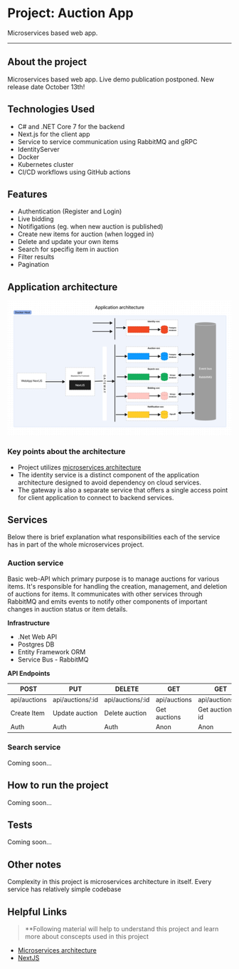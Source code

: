 # Project: Auction App 

Microservices based web app. 

***


## About the project 
Microservices based web app. 
Live demo publication postponed. New release date October 13th!


## Technologies Used

- C# and .NET Core 7 for the backend
- Next.js for the client app
- Service to service communication using RabbitMQ and gRPC
- IdentityServer
- Docker
- Kubernetes cluster
- CI/CD workflows using GitHub actions

## Features

- Authentication (Register and Login)
- Live bidding
- Notifigations (eg. when new auction is published)
- Create new items for auction (when logged in)
- Delete and update your own items 
- Search for specifig item in auction
- Filter results
- Pagination 

## Application architecture

![Alt text](img/App_Architecture.PNG)

### Key points about the architecture

- Project utilizes [microservices architecture](https://learn.microsoft.com/en-us/azure/architecture/guide/architecture-styles/microservices)
- The identity service is a distinct component of the application architecture designed to avoid dependency on cloud services.
- The gateway is also a separate service that offers a single access point for client application to connect to backend services.



## Services

Below there is brief explanation what responsibilities each of the service has in part of the whole microservices project.

### Auction service

Basic web-API which primary purpose is to manage auctions for various items. It's responsible for handling the creation, management, and deletion of auctions for items. It communicates with other services through RabbitMQ and emits events to notify other components of important changes in auction status or item details.

**Infrastructure**
- .Net Web API
- Postgres DB
- Entity Framework ORM
- Service Bus - RabbitMQ

**API Endpoints**

| POST       | PUT          | DELETE       | GET           | GET               |
|------------|--------------|--------------|---------------|-------------------|
| api/auctions     | api/auctions/:id | api/auctions/:id | api/auctions | api/auctions/:id |
| Create Item | Update auction  | Delete auction  | Get auctions | Get auction by id |
| Auth       | Auth         | Auth         | Anon          | Anon              |


### Search service

Coming soon...

## How to run the project

Coming soon...

## Tests

Coming soon...

## Other notes

Complexity in this project is microservices architecture in itself. Every service has relatively simple codebase


## Helpful Links

> **Following material will help to understand this project and learn more about conscepts used in this project

- [Microservices architecture](https://learn.microsoft.com/en-us/azure/architecture/guide/architecture-styles/microservices)
- [NextJS](https://nextjs.org/)
